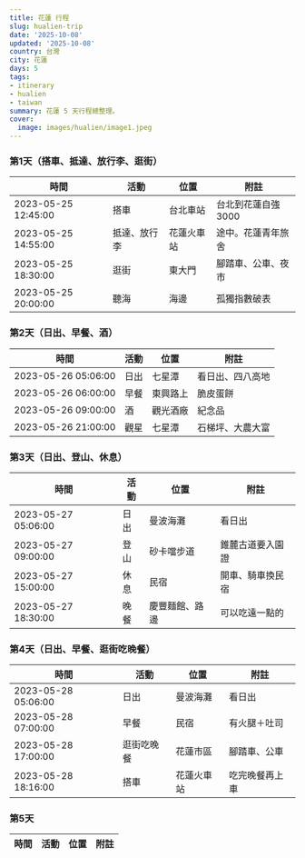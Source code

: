 ```yaml
---
title: 花蓮 行程
slug: hualien-trip
date: '2025-10-08'
updated: '2025-10-08'
country: 台灣
city: 花蓮
days: 5
tags:
- itinerary
- hualien
- taiwan
summary: 花蓮 5 天行程總整理。
cover:
  image: images/hualien/image1.jpeg
---
```


### 第1天（搭車、抵達、放行李、逛街）
| 時間 | 活動 | 位置 | 附註 |
|---|---|---|---|
| 2023-05-25 12:45:00 | 搭車 | 台北車站 | 台北到花蓮自強3000 |
| 2023-05-25 14:55:00 | 抵達、放行李 | 花蓮火車站 | 途中。花蓮青年旅舍 |
| 2023-05-25 18:30:00 | 逛街 | 東大門 | 腳踏車、公車、夜市 |
| 2023-05-25 20:00:00 | 聽海 | 海邊 | 孤獨指數破表 |

### 第2天（日出、早餐、酒）
| 時間 | 活動 | 位置 | 附註 |
|---|---|---|---|
| 2023-05-26 05:06:00 | 日出 | 七星潭 | 看日出、四八高地 |
| 2023-05-26 06:00:00 | 早餐 | 東興路上 | 脆皮蛋餅 |
| 2023-05-26 09:00:00 | 酒 | 觀光酒廠 | 紀念品 |
| 2023-05-26 21:00:00 | 觀星 | 七星潭 | 石梯坪、大農大富 |

### 第3天（日出、登山、休息）
| 時間 | 活動 | 位置 | 附註 |
|---|---|---|---|
| 2023-05-27 05:06:00 | 日出 | 曼波海灘 | 看日出 |
| 2023-05-27 09:00:00 | 登山 | 砂卡噹步道 | 錐麓古道要入園證 |
| 2023-05-27 15:00:00 | 休息 | 民宿 | 開車、騎車換民宿 |
| 2023-05-27 18:30:00 | 晚餐 | 慶豐麵館、路邊 | 可以吃遠一點的 |

### 第4天（日出、早餐、逛街吃晚餐）
| 時間 | 活動 | 位置 | 附註 |
|---|---|---|---|
| 2023-05-28 05:06:00 | 日出 | 曼波海灘 | 看日出 |
| 2023-05-28 07:00:00 | 早餐 | 民宿 | 有火腿＋吐司 |
| 2023-05-28 17:00:00 | 逛街吃晚餐 | 花蓮市區 | 腳踏車、公車 |
| 2023-05-28 18:16:00 | 搭車 | 花蓮火車站 | 吃完晚餐再上車 |

### 第5天
| 時間 | 活動 | 位置 | 附註 |
|---|---|---|---|

